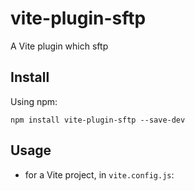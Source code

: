# vite-plugin-sftp

A Vite plugin which sftp

## Install

Using npm:

```
npm install vite-plugin-sftp --save-dev
```

## Usage

- for a Vite project, in `vite.config.js`: